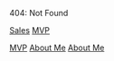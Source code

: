 404: Not Found

[Sales](https://danieleparimbelli95.github.io/Sales-Forecasting)
[MVP](https://danieleparimbelli95.github.io/2019-MVP)

<a href="2019-MVP.html" title="">MVP</a>
<a href="Sales-Forecasting2.html" title="">About Me</a>
<a href="Sales-Forecasting.html" title="">About Me</a>
